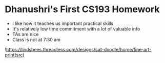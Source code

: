 # Dhanushri's First CS193 Homework
- I like how it teaches us important practical skills
- It's relatively low time commitment with a lot of valuable info
- TAs are nice
- Class is not at 7:30 am 

!https://lindsbees.threadless.com/designs/cat-doodle/home/fine-art-print(src)
